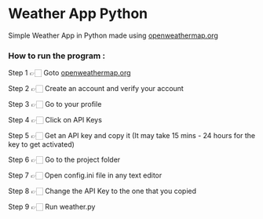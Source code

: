 # Weather App Python
 Simple Weather App in Python made using [openweathermap.org]((https://openweathermap.org))
 
### How to run the program :
 
 Step 1 👉🏻 Goto [openweathermap.org]((https://openweathermap.org))
 
 Step 2 👉🏻 Create an account and verify your account
 
 Step 3 👉🏻 Go to your profile
 
 Step 4 👉🏻 Click on API Keys
 
 Step 5 👉🏻 Get an API key and copy it (It may take 15 mins - 24 hours for the key to get activated)
 
 Step 6 👉🏻 Go to the project folder
 
 Step 7 👉🏻 Open config.ini file in any text editor
 
 Step 8 👉🏻 Change the API Key to the one that you copied
 
 Step 9 👉🏻 Run weather.py

